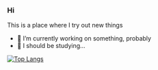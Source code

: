 ### Hi
This is a place where I try out new things

- 🔭 I’m currently working on something, probably
- 🌱 I should be studying...



[![Top Langs](https://github-readme-stats.vercel.app/api/top-langs/?username=boonjo)](https://github.com/anuraghazra/github-readme-stats)
